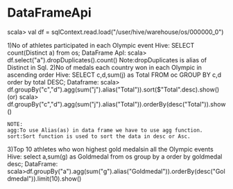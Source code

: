 # DataFrameApi
scala> val df = sqlContext.read.load("/user/hive/warehouse/os/000000_0")

1)No of athletes participated in each Olympic event
  Hive:
       SELECT count(Distinct a) from os;
  DataFrame ApI:
       scala> df.select("a").dropDuplicates().count()
	   Note:dropDuplicates is alias of Distinct in Sql.
2)No of medals each country won in each Olympic in ascending order
   Hive:
       SELECT c,d,sum(j) as Total FROM oc GROUP BY c,d order by total DESC;
   Dataframe:
       scala> df.groupBy("c","d").agg(sum("j").alias("Total")).sort($"Total".desc).show()
                                  (or)
       scala> df.groupBy("c","d").agg(sum("j").alias("Total")).orderBy(desc("Total")).show()

  	NOTE:
	agg:To use Alias(as) in data frame we have to use agg function.
	sort:Sort function is used to sort the data in desc or Asc. 
3)Top 10 athletes who won highest gold medalsin all the Olympic events
   Hive:
       select a,sum(g) as Goldmedal from os group by a order by goldmedal desc;
   DataFrame:
       scala>df.groupBy("a").agg(sum("g").alias("Goldmedal")).orderBy(desc("Goldmedal")).limit(10).show()

